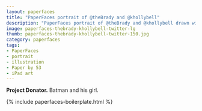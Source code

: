 ```yaml
---
layout: paperfaces
title: "PaperFaces portrait of @theBrady and @khollybell"
description: "PaperFaces portrait of @theBrady and @khollybell drawn with Paper by 53 on an iPad."
image: paperfaces-thebrady-khollybell-twitter-lg
thumb: paperfaces-thebrady-khollybell-twitter-150.jpg
category: paperfaces
tags: 
- PaperFaces
- portrait
- illustration
- Paper by 53
- iPad art
---
```


**Project Donator.** Batman and his girl.

{% include paperfaces-boilerplate.html %}